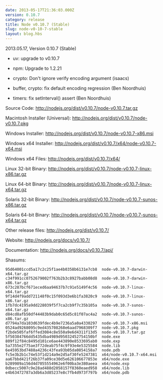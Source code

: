 ```yaml
---
date: 2013-05-17T21:36:03.000Z
version: 0.10.7
category: release
title: Node v0.10.7 (Stable)
slug: node-v0-10-7-stable
layout: blog.hbs
---
```


2013.05.17, Version 0.10.7 (Stable)

* uv: upgrade to v0.10.7

* npm: Upgrade to 1.2.21

* crypto: Don't ignore verify encoding argument (isaacs)

* buffer, crypto: fix default encoding regression (Ben Noordhuis)

* timers: fix setInterval() assert (Ben Noordhuis)


Source Code: http://nodejs.org/dist/v0.10.7/node-v0.10.7.tar.gz

Macintosh Installer (Universal): http://nodejs.org/dist/v0.10.7/node-v0.10.7.pkg

Windows Installer: http://nodejs.org/dist/v0.10.7/node-v0.10.7-x86.msi

Windows x64 Installer: http://nodejs.org/dist/v0.10.7/x64/node-v0.10.7-x64.msi

Windows x64 Files: http://nodejs.org/dist/v0.10.7/x64/

Linux 32-bit Binary: http://nodejs.org/dist/v0.10.7/node-v0.10.7-linux-x86.tar.gz

Linux 64-bit Binary: http://nodejs.org/dist/v0.10.7/node-v0.10.7-linux-x64.tar.gz

Solaris 32-bit Binary: http://nodejs.org/dist/v0.10.7/node-v0.10.7-sunos-x86.tar.gz

Solaris 64-bit Binary: http://nodejs.org/dist/v0.10.7/node-v0.10.7-sunos-x64.tar.gz

Other release files: http://nodejs.org/dist/v0.10.7/

Website: http://nodejs.org/docs/v0.10.7/

Documentation: http://nodejs.org/docs/v0.10.7/api/

Shasums:

```
95d64001ccd5a17c2c25f1ae4b0358b6131e7cb8  node-v0.10.7-darwin-x64.tar.gz
c34f991cc0752679002f763b2b3c8927babb08d8  node-v0.10.7-darwin-x86.tar.gz
673c287bcf671eced6aa94637b7c91e5149f4c56  node-v0.10.7-linux-x64.tar.gz
9f14d4f9add721148f0c15f093d3e6b1fa3820c9  node-v0.10.7-linux-x86.tar.gz
1fb7dc4195a9dd228039f5f7ca2cb9f7c35b105a  node-v0.10.7-sunos-x64.tar.gz
d84cd8afb50df44483b9dab0c65d5c81f07ac4a2  node-v0.10.7-sunos-x86.tar.gz
d7794a7da103d639fdec4b9e7236a5a0a4330297  node-v0.10.7-x86.msi
0524ad9268095c9ed435708268e6aad7968309f7  node-v0.10.7.pkg
f2bde505faf6ffed3084c8e550a9e6d4311f13d5  node-v0.10.7.tar.gz
5f50384766dd5435dba4989d95032452754150bf  node.exe
809f12f84c8495d101ce6ae443890e8533695ab0  node.exp
5a7355e2f75ae3f72deab75f4c9f93e4e5325584  node.lib
6e45953bd7488a4236c43fea93b05da0854158a7  node.pdb
fc5e3b2b1c74e53f1d214a9e2d5af30fe5247381  x64/node-v0.10.7-x64.msi
aa67bbd421f26b37fa09ce30d5e626106677853e  x64/node.exe
b289989a156d4d7055554962e6f00ba3e380aeea  x64/node.exp
0dbecc5007c9e28ad488d2058157f8360eaed958  x64/node.lib
e4b63472787a3db6a3d85237e8c7fb4d973f797b  x64/node.pdb
```
